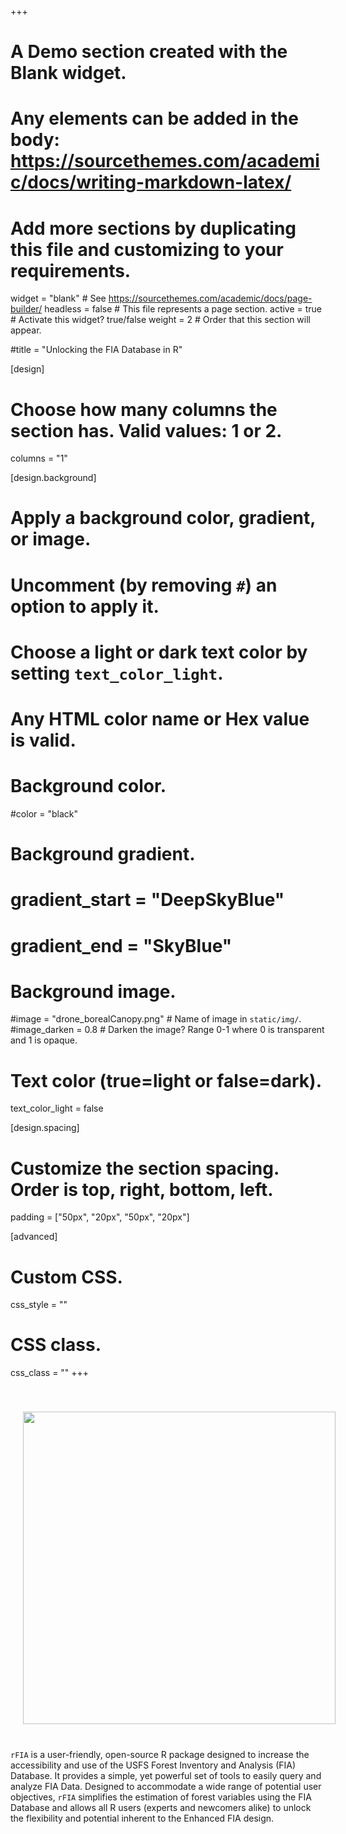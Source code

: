 +++
# A Demo section created with the Blank widget.
# Any elements can be added in the body: https://sourcethemes.com/academic/docs/writing-markdown-latex/
# Add more sections by duplicating this file and customizing to your requirements.

widget = "blank"  # See https://sourcethemes.com/academic/docs/page-builder/
headless = false  # This file represents a page section.
active = true  # Activate this widget? true/false
weight = 2  # Order that this section will appear.

#title = "Unlocking the FIA Database in R"

[design]
  # Choose how many columns the section has. Valid values: 1 or 2.
  columns = "1"

[design.background]
  # Apply a background color, gradient, or image.
  #   Uncomment (by removing `#`) an option to apply it.
  #   Choose a light or dark text color by setting `text_color_light`.
  #   Any HTML color name or Hex value is valid.

  # Background color.
  #color = "black"
  
  # Background gradient.
  # gradient_start = "DeepSkyBlue"
  # gradient_end = "SkyBlue"
  
  # Background image.
  #image = "drone_borealCanopy.png"  # Name of image in `static/img/`.
  #image_darken = 0.8 # Darken the image? Range 0-1 where 0 is transparent and 1 is opaque.


  # Text color (true=light or false=dark).
  text_color_light = false

[design.spacing]
  # Customize the section spacing. Order is top, right, bottom, left.
  padding = ["50px", "20px", "50px", "20px"]

[advanced]
 # Custom CSS. 
 css_style = ""
 
 # CSS class.
 css_class = ""
+++

<img style="float: left;" src="/img/vt_wp.png" hspace = 20 vspace = 40, width = 500>


`rFIA` is a user-friendly, open-source R package designed to increase the accessibility and use of the USFS Forest Inventory and Analysis (FIA) Database. It provides a simple, yet powerful set of tools to easily query and analyze FIA Data. Designed to accommodate a wide range of potential user objectives, `rFIA` simplifies the estimation of forest variables using the FIA Database and allows all R users (experts and newcomers alike) to unlock the flexibility and potential inherent to the Enhanced FIA design.
